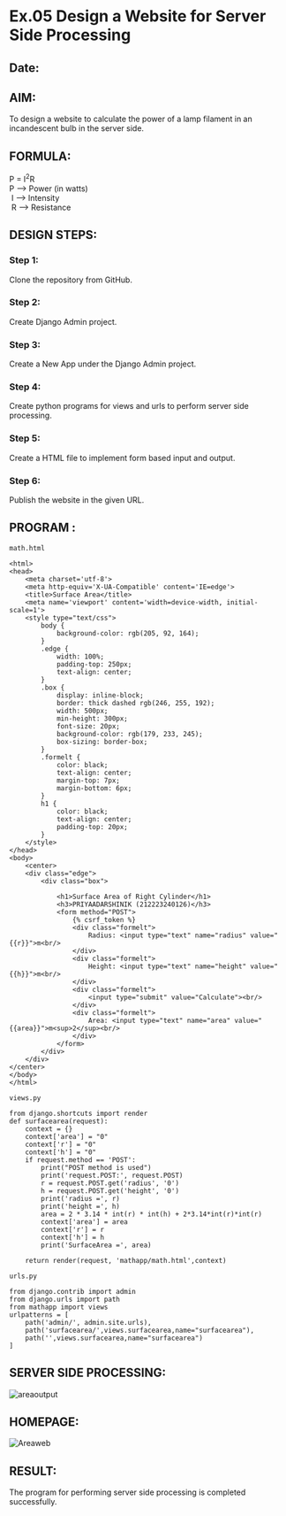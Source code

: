 # Ex.05 Design a Website for Server Side Processing
## Date:

## AIM:
 To design a website to calculate the power of a lamp filament in an incandescent bulb in the server side. 


## FORMULA:
P = I<sup>2</sup>R
<br> P --> Power (in watts)
<br> I --> Intensity
<br> R --> Resistance

## DESIGN STEPS:

### Step 1:
Clone the repository from GitHub.

### Step 2:
Create Django Admin project.

### Step 3:
Create a New App under the Django Admin project.

### Step 4:
Create python programs for views and urls to perform server side processing.

### Step 5:
Create a HTML file to implement form based input and output.

### Step 6:
Publish the website in the given URL.

## PROGRAM :
```
math.html 

<html>
<head>
    <meta charset='utf-8'>
    <meta http-equiv='X-UA-Compatible' content='IE=edge'>
    <title>Surface Area</title>
    <meta name='viewport' content='width=device-width, initial-scale=1'>
    <style type="text/css">
        body {
            background-color: rgb(205, 92, 164);
        }
        .edge {
            width: 100%;
            padding-top: 250px;
            text-align: center;
        }
        .box {
            display: inline-block;
            border: thick dashed rgb(246, 255, 192);
            width: 500px;
            min-height: 300px;
            font-size: 20px;
            background-color: rgb(179, 233, 245);
            box-sizing: border-box;
        }
        .formelt {
            color: black;
            text-align: center;
            margin-top: 7px;
            margin-bottom: 6px;
        }
        h1 {
            color: black;
            text-align: center;
            padding-top: 20px;
        }
    </style>
</head>
<body>
    <center>
    <div class="edge">
        <div class="box">
        
            <h1>Surface Area of Right Cylinder</h1>
            <h3>PRIYAADARSHINIK (212223240126)</h3>
            <form method="POST">
                {% csrf_token %}
                <div class="formelt">
                    Radius: <input type="text" name="radius" value="{{r}}">m<br/>
                </div>
                <div class="formelt">
                    Height: <input type="text" name="height" value="{{h}}">m<br/>
                </div>
                <div class="formelt">
                    <input type="submit" value="Calculate"><br/>
                </div>
                <div class="formelt">
                    Area: <input type="text" name="area" value="{{area}}">m<sup>2</sup><br/>
                </div>
            </form>
        </div>
    </div>
</center>
</body>
</html>
```
```
views.py

from django.shortcuts import render
def surfacearea(request):
    context = {}
    context['area'] = "0"
    context['r'] = "0"
    context['h'] = "0"
    if request.method == 'POST':
        print("POST method is used")
        print('request.POST:', request.POST)
        r = request.POST.get('radius', '0') 
        h = request.POST.get('height', '0') 
        print('radius =', r)
        print('height =', h)
        area = 2 * 3.14 * int(r) * int(h) + 2*3.14*int(r)*int(r)
        context['area'] = area
        context['r'] = r
        context['h'] = h
        print('SurfaceArea =', area)
    
    return render(request, 'mathapp/math.html',context)
```
```
urls.py

from django.contrib import admin
from django.urls import path
from mathapp import views
urlpatterns = [
    path('admin/', admin.site.urls),
    path('surfacearea/',views.surfacearea,name="surfacearea"),
    path('',views.surfacearea,name="surfacearea")
]
```

## SERVER SIDE PROCESSING:
![areaoutput](https://github.com/user-attachments/assets/34342a6f-11b5-4297-bd89-5e059383f7f9)


## HOMEPAGE:
![Areaweb](https://github.com/user-attachments/assets/358cb24b-b113-4852-ab31-fedd2db393a9)


## RESULT:
The program for performing server side processing is completed successfully.
